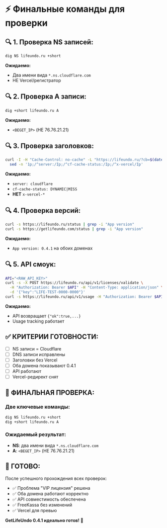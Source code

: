 # ⚡ Финальные команды для проверки

## **🔍 1. Проверка NS записей:**

```bash
dig NS lifeundo.ru +short
```

**Ожидаемо:**
- Два имени вида `*.ns.cloudflare.com`
- НЕ Vercel/регистратор

## **🔍 2. Проверка A записи:**

```bash
dig +short lifeundo.ru A
```

**Ожидаемо:**
- `<BEGET_IP>` (НЕ 76.76.21.21)

## **🔍 3. Проверка заголовков:**

```bash
curl -I -H "Cache-Control: no-cache" -L "https://lifeundo.ru/?cb=$(date +%s)" | \
  sed -n '1p;/^server:/Ip;/^cf-cache-status:/Ip;/^x-vercel/Ip'
```

**Ожидаемо:**
- `server: cloudflare`
- `cf-cache-status: DYNAMIC|MISS`
- **НЕТ** `x-vercel-*`

## **🔍 4. Проверка версий:**

```bash
curl -s https://lifeundo.ru/status | grep -i "App version"
curl -s https://getlifeundo.com/status | grep -i "App version"
```

**Ожидаемо:**
- `App version: 0.4.1` на обоих доменах

## **🔍 5. API смоук:**

```bash
API="<RAW_API_KEY>"
curl -s -X POST https://lifeundo.ru/api/v1/licenses/validate \
  -H "Authorization: Bearer $API" -H "Content-Type: application/json" \
  -d '{"key":"LIFE-TEST-0000-0000"}'
curl -s https://lifeundo.ru/api/v1/usage -H "Authorization: Bearer $API"
```

**Ожидаемо:**
- API возвращает `{"ok":true,...}`
- Usage tracking работает

## **✅ КРИТЕРИИ ГОТОВНОСТИ:**

- [ ] NS записи = Cloudflare
- [ ] DNS записи исправлены
- [ ] Заголовки без Vercel
- [ ] Оба домена показывают 0.4.1
- [ ] API работают
- [ ] Vercel-редирект снят

## **🎯 ФИНАЛЬНАЯ ПРОВЕРКА:**

### **Две ключевые команды:**
```bash
dig NS lifeundo.ru +short
dig +short lifeundo.ru A
```

### **Ожидаемый результат:**
- **NS**: два имени вида `*.ns.cloudflare.com`
- **A**: `<BEGET_IP>` (НЕ 76.76.21.21)

## **🚀 ГОТОВО:**

После успешного прохождения всех проверок:
- ✅ Проблема "VIP лицензия" решена
- ✅ Оба домена работают корректно
- ✅ API совместимость обеспечена
- ✅ FreeKassa без изменений
- ✅ Vercel для превью

**GetLifeUndo 0.4.1 идеально готов! 🚀**

